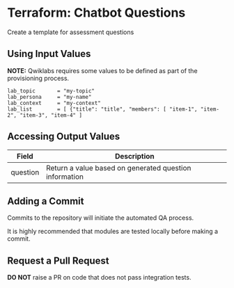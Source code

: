 # Terraform: Chatbot Questions 

Create a template for assessment questions 

## Using Input Values 

__NOTE:__ Qwiklabs requires some values to be defined as part of the provisioning process. 

```
lab_topic       = "my-topic"
lab_persona     = "my-name"
lab_context     = "my-context"
lab_list        = [ {"title": "title", "members": [ "item-1", "item-2", "item-3", "item-4" ]
```

## Accessing Output Values 

| Field | Description |
|-------|-------------|
| question | Return a value based on generated question information |

## Adding a Commit 

Commits to the repository will initiate the automated QA process.

It is highly recommended that modules are tested locally before making a commit.

## Request a Pull Request

__DO NOT__ raise a PR on code that does not pass integration tests.

